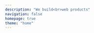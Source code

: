 ```yaml
---
description: "We build<br>web products"
navigation: false
homepage: true
theme: "home"
---
```


<span>&nbsp;</span>
